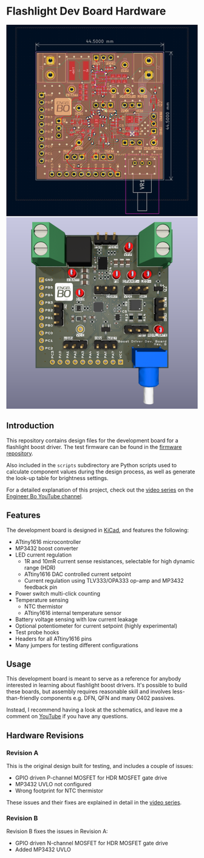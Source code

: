 # Flashlight Dev Board Hardware

![Dev board layout, rev. B](assets/flashlight_layout.jpg)
![Dev board render, rev. B](assets/flashlight_raytrace.png)

## Introduction

This repository contains design files for the development board for a flashlight boost driver. The test firmware can be found in the [firmware repository](https://github.com/realengineerbo/flashlight-dev-fw).

Also included in the `scripts` subdirectory are Python scripts used to calculate component values during the design process, as well as generate the look-up table for brightness settings.

For a detailed explanation of this project, check out the [video series](https://www.youtube.com/playlist?list=PLYK5tmZIBWtEJjwAFE-49hSeELu9zoAmV) on the [Engineer Bo YouTube channel](https://youtube.com/@engineerbo).

## Features

The development board is designed in [KiCad](https://www.kicad.org/), and features the following:

* ATtiny1616 microcontroller
* MP3432 boost converter
* LED current regulation
  * 1R and 10mR current sense resistances, selectable for high dynamic range (HDR)
  * ATtiny1616 DAC controlled current setpoint
  * Current regulation using TLV333/OPA333 op-amp and MP3432 feedback pin
* Power switch multi-click counting
* Temperature sensing
  * NTC thermistor
  * ATtiny1616 internal temperature sensor
* Battery voltage sensing with low current leakage
* Optional potentiometer for current setpoint (highly experimental)
* Test probe hooks
* Headers for all ATtiny1616 pins
* Many jumpers for testing different configurations

## Usage

This development board is meant to serve as a reference for anybody interested in learning about flashlight boost drivers. It's possible to build these boards, but assembly requires reasonable skill and involves less-than-friendly components e.g. DFN, QFN and many 0402 passives.

Instead, I recommend having a look at the schematics, and leave me a comment on [YouTube](https://www.youtube.com/playlist?list=PLYK5tmZIBWtEJjwAFE-49hSeELu9zoAmV) if you have any questions.

## Hardware Revisions

### Revision A

This is the original design built for testing, and includes a couple of issues:

* GPIO driven P-channel MOSFET for HDR MOSFET gate drive
* MP3432 UVLO not configured
* Wrong footprint for NTC thermistor

These issues and their fixes are explained in detail in the [video series](https://www.youtube.com/playlist?list=PLYK5tmZIBWtEJjwAFE-49hSeELu9zoAmV).

### Revision B

Revision B fixes the issues in Revision A:

* GPIO driven N-channel MOSFET for HDR MOSFET gate drive
* Added MP3432 UVLO
